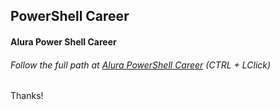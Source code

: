 ## PowerShell Career
#### Alura Power Shell Career

###### Follow the full path at [Alura PowerShell Career](https://cursos.alura.com.br/career/powershell) (*CTRL + LClick*)

Thanks!
